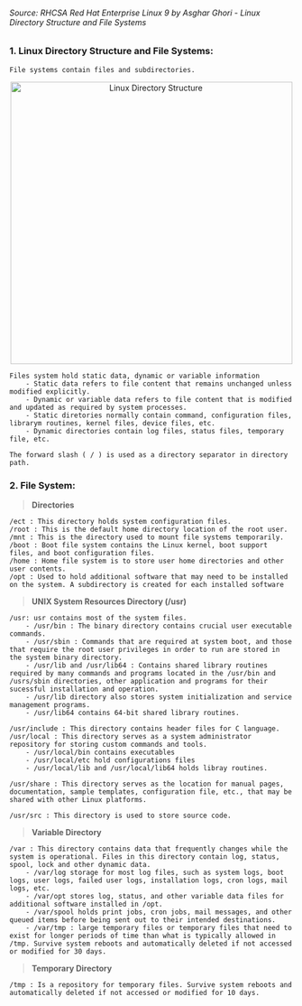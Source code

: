 ###### *Source:* RHCSA Red Hat Enterprise Linux 9 by Asghar Ghori - Linux Directory Structure and File Systems



### 1. **Linux Directory Structure and File Systems:**

    File systems contain files and subdirectories.
<p align="center">
    <img src="https://github.com/user-attachments/assets/51b2d168-0389-44da-99c2-c54671a7308f" alt="Linux Directory Structure" width="500">
</p>

    Files system hold static data, dynamic or variable information
        - Static data refers to file content that remains unchanged unless modified explicitly.
        - Dynamic or variable data refers to file content that is modified and updated as required by system processes.
        - Static diretories normally contain command, configuration files, librarym routines, kernel files, device files, etc.
        - Dynamic directories contain log files, status files, temporary file, etc.
        
    The forward slash ( / ) is used as a directory separator in directory path.

    
### 2. **File System:**

>  **Directories**

    /ect : This directory holds system configuration files.
    /root : This is the default home directory location of the root user.
    /mnt : This is the directory used to mount file systems temporarily. 
    /boot : Boot file system contains the Linux kernel, boot support files, and boot configuration files. 
    /home : Home file system is to store user home directories and other user contents.
    /opt : Used to hold additional software that may need to be installed on the system. A subdirectory is created for each installed software

>  **UNIX System Resources Directory (/usr)**

    /usr: usr contains most of the system files.
        - /usr/bin : The binary directory contains crucial user executable commands.
        - /usr/sbin : Commands that are required at system boot, and those that require the root user privileges in order to run are stored in the system binary directory.
        - /usr/lib and /usr/lib64 : Contains shared library routines required by many commands and programs located in the /usr/bin and /usrs/sbin directories, other application and programs for their sucessful installation and operation.
        - /usr/lib directory also stores system initialization and service management programs.
        - /usr/lib64 contains 64-bit shared library routines.

    /usr/include : This directory contains header files for C language.
    /usr/local : This directory serves as a system administrator repository for storing custom commands and tools. 
        - /usr/local/bin contains executables
        - /usr/local/etc hold configurations files
        - /usr/local/lib and /usr/local/lib64 holds libray routines. 

    /usr/share : This directory serves as the location for manual pages, documentation, sample templates, configuration file, etc., that may be shared with other Linux platforms. 

    /usr/src : This directory is used to store source code.
    
>  **Variable Directory**

    /var : This directory contains data that frequently changes while the system is operational. Files in this directory contain log, status, spool, lock and other dynamic data. 
        - /var/log storage for most log files, such as system logs, boot logs, user logs, failed user logs, installation logs, cron logs, mail logs, etc. 
        - /var/opt stores log, status, and other variable data files for additional software installed in /opt.
        - /var/spool holds print jobs, cron jobs, mail messages, and other queued items before being sent out to their intended destinations.
        - /var/tmp : large temporary files or temporary files that need to exist for longer periods of time than what is typically allowed in /tmp. Survive system reboots and automatically deleted if not accessed or modified for 30 days.

>  **Temporary Directory**       

    /tmp : Is a repository for temporary files. Survive system reboots and automatically deleted if not accessed or modified for 10 days. 

    
    

    

    
